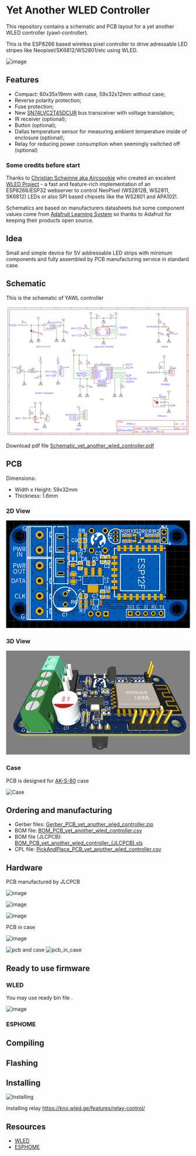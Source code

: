 # Yet Another WLED Controller
This repository contains a schematic and PCB layout for a yet another WLED controller (yawl-controller).

This is the ESP8266 based wireless pixel controller to drive adressable LED stripes like Neopixel/SK6812/WS2801/etc using WLED.

![image](https://user-images.githubusercontent.com/4923679/147882398-36ba8136-6c3f-4c54-94ed-6fc7eff5c155.png)

## Features
 - Compact: 60x35x19mm with case, 59x32x12mm  without case;
 - Reverse polarity protection;
 - Fuse protection;
 - New [SN74LVC2T45DCUR](https://www.ti.com/product/SN74LVC2T45) bus transceiver with voltage translation;
 - IR receiver (optional);
 - Button (optional);
 - Dallas temperature sensor for measuring ambient temperature inside of enclosure (optional);
 - Relay for reducing power consumption when seemingly switched off (optional)


### Some credits before start

Thanks to [Christian Schwinne aka Aircoookie](https://github.com/Aircoookie) who created an excelent [WLED Project](https://github.com/Aircoookie/WLED) - a fast and feature-rich implementation of an ESP8266/ESP32 webserver to control NeoPixel (WS2812B, WS2811, SK6812) LEDs or also SPI based chipsets like the WS2801 and APA102!.

Schematics are based on manufacturers datasheets but some component values come from [Adafruit Learning System](https://learn.adafruit.com/) so thanks to Adafruit for keeping their products open source.

## Idea

Small and simple device for 5V addressable LED strips with minimum components and fully assembled by PCB manufacturing service in standard case.

## Schematic

This is the schematic of YAWL controller

![Schematic](schematic/Schematic_yet_another_wled_controller.png)

Download pdf file [Schematic_yet_another_wled_controller.pdf](Schematic_yet_another_wled_controller..pdf)

## PCB 
Dimensions: 
 - Width x Height: 59x32mm
 - Thickness: 1.6mm
 
### 2D View
![2D View](images/yawl-controller-2D-top.png)

### 3D View
![3D View](images/yawl-controller-3D.png)

### Case

PCB is designed for [AK-S-80](datasheets/AK-S-80.pdf) case

![Case](https://user-images.githubusercontent.com/4923679/147881432-e5d43037-fedc-42a0-b894-20ac5c828562.png)

## Ordering and manufacturing

 - Gerber files: [Gerber_PCB_yet_another_wled_controller.zip](fabrication/Gerber_PCB_yet_another_wled_controller.zip)
 - BOM file: [BOM_PCB_yet_another_wled_controller.csv](fabrication/BOM_PCB_yet_another_wled_controller.csv)
 - BOM file (JLCPCB): [BOM_PCB_yet_another_wled_controller_(JLCPCB).xls](fabrication/BOM_PCB_yet_another_wled_controller_(JLCPCB).xls)
 - CPL file: [PickAndPlace_PCB_yet_another_wled_controller.csv](fabrication/PickAndPlace_PCB_yet_another_wled_controller.csv)

## Hardware

PCB manufactured by JLCPCB

![image](https://user-images.githubusercontent.com/4923679/147882466-71f18676-8921-4882-8fba-cf14b765dff4.png)

![image](https://user-images.githubusercontent.com/4923679/147888264-8d272bed-b5fc-4414-82fe-12aaf90119f2.png)

![image](https://user-images.githubusercontent.com/4923679/147888345-70d8bd42-2948-4fa1-be34-e6b01872076f.png)

PCB in case 

![image](https://user-images.githubusercontent.com/4923679/147888206-4ec5e677-57a0-48d1-ba51-11ed87e28f82.png)


![pcb and case](images/pcb_and_case_preview.jpg) ![pcb_in_case](images/pcb_in_case_preview.jpg)

## Ready to use firmware

### WLED

You may use ready bin file .

![image](https://user-images.githubusercontent.com/4923679/147888067-b07d6928-13c3-497c-85a1-d10180090272.png)

### ESPHOME

## Compiling

## Flashing


## Installing

![Installing](images/yawl-controller_with_strip_preview.jpg)

Installing relay https://kno.wled.ge/features/relay-control/

## Resources
 - [WLED](https://github.com/Aircoookie/WLED) 
 - [ESPHOME](https://esphome.io/)
 
